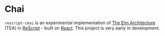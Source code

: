 # Chai

`rescript-chai` is an experimental implementation of [The Elm Architecture](https://guide.elm-lang.org/architecture/) (TEA) in [ReScript](https://rescript-lang.org/) - built on [React](https://react.dev/). This project is very early in development.